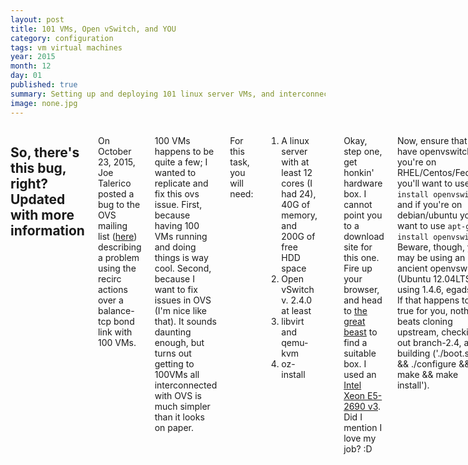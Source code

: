 ```yaml
---
layout: post
title: 101 VMs, Open vSwitch, and YOU
category: configuration
tags: vm virtual machines
year: 2015
month: 12
day: 01
published: true
summary: Setting up and deploying 101 linux server VMs, and interconnecting them via Open vSwitch.
image: none.jpg
---
```


<div class="row">
   <div class="span9 columns">
   <h2>So, there's this bug, right? <b>Updated with more information</b></h2>
   <p>On October 23, 2015, Joe Talerico posted a bug to the OVS mailing list (<a href="http://openvswitch.org/pipermail/discuss/2015-October/019163.html">here</a>) describing a problem using the recirc actions over a balance-tcp bond link with 100 VMs.</p>
   <p>100 VMs happens to be quite a few; I wanted to replicate and fix this ovs issue. First, because having 100 VMs running and doing things is way cool. Second, because I want to fix issues in OVS (I'm nice like that). It sounds daunting enough, but turns out getting to 100VMs all interconnected with OVS is much simpler than it looks on paper.</p>
   <p>For this task, you will need:<ol><li>A linux server with at least 12 cores (I had 24), 40G of memory, and 200G of free HDD space</li><li>Open vSwitch v. 2.4.0 at least</li><li>libvirt and qemu-kvm</li><li>oz-install</li></ol></p>
   <p>Okay, step one, get honkin' hardware box. I cannot point you to a download site for this one. Fire up your browser, and head to <a href="http://www.google.com">the great beast</a> to find a suitable box. I used an 
       <a href="http://accessories.us.dell.com/sna/productdetail.aspx?c=us&l=en&s=&cs=04&sku=338-BGMY&dgc=ST&cid=293344&lid=5616479&acd=12309152537461010&ven1=sE1inYhPj&ven2=,">Intel Xeon E5-2690 v3</a>. Did I mention I love my job? :D</p>
   <p>Now, ensure that you have openvswitch. If you're on RHEL/Centos/Fedora, you'll want to use <code>yum install openvswitch</code>, and if you're on debian/ubuntu you'll want to use <code>apt-get install openvswitch</code>. Beware, though, you may be using an ancient openvswitch (Ubuntu 12.04LTS is using 1.4.6, egads!). If that happens to be true for you, nothing beats cloning upstream, checking out branch-2.4, and building ('./boot.sh && ./configure && make && make install').</p>
   <p>With Open vSwitch installed, turn your attention to uuid and qemu-kvm. Again, we're going to apt-get/yum install these things (qemu-kvm and uuid on both, libvirt on RHEL/Centos/Fedora, and libvirt-bin on Debian/Ubuntu). I don't use 'ubuntu-vm-builder,' nor do I use the libvirt manager to setup the VMs.</p>
   <p>Instead, we'll go to the land of oz. Get a clone of <a href="https://github.com/clalancette/oz">https://github.com/clalancette/oz</a> (<code>git clone https://github.com/clalancette/oz</code>), and either run 'make rpm' or 'make deb'. Following the bouncing prompts to ensure that your full system dependencies are installed, and you are almost ready.</p>
   <p>When you've got the above satisfied, you'll want to write up a TDL of the VM image you're going to build. 'oz' supports Fedora, so that's what I'm going to use. It also supports Ubuntu, CentOS, etc. So feel free to use whatever your heart desires. The important thing is the TDL, so here's mine:</p>
   <pre>
&lt;template&gt;
  &lt;name&gt;fedora-guest&lt;/name&gt;
  &lt;description&gt;Fedora - 64-bit&lt;/description&gt;
  &lt;os&gt;
    &lt;name&gt;Fedora&lt;/name&gt;
    &lt;version&gt;23&lt;/version&gt;
    &lt;arch&gt;x86_64&lt;/arch&gt;
    &lt;rootpw&gt;ROOTPW&lt;/rootpw&gt;
    &lt;install type="iso"&gt;
        &lt;iso&gt;http://dl.fedoraproject.org/pub/fedora/linux/releases/23/Server/x86_64/iso/Fedora-Server-DVD-x86_64-23.iso&lt;/iso&gt;
    &lt;/install&gt;
  &lt;/os&gt;
  &lt;description&gt;Fedora 23 guest (server base)&lt;/description&gt;
&lt;/template&gt;
   </pre>
   <p>In this example, I'm using ROOTPW as my root password, and Fedora 23 Server as the base distro. Feel free to customize the passwords (and distribution), but YMMV.</p>
   <p>Now, I will run <code>oz-install -d3 fedora-23.tdl -x /tmp/fedora-guest.txml</code>. This does the install. Over the network. So get some coffee, tea, liquor, or whatever you desire. Do a jig. Take up salsa dancing. You've got some time to pass.</p>
   <p>After glaciers melt, you should be left with a <i>fedora-guest.txml</i> in the current working directory, and <i>fedora-guest.dsk</i> file in <b>/var/lib/libvirt/images/</b>. Run <code>mkdir -p /home/100vms</code> and change to that directory.</p>
   <p>You need to setup 100 Fedora-guest xml files, and have 100 unique disks. We won't put them in /var (because I have a separate /home partition for this), we'll put them in CWD (which should be <i>/home/100vms</i>, right?) and fix them up. The following snippet of code will set up each VM to run on port Open vSwitch bridge ovsbr0 (change the flavor, etc).</p>
   <pre class="prettyprint">
#!/bin/sh
for I in $(seq 0 99)
do
   # Copy the bare image and control
   cp /tmp/fedora-guest.txml fedora-guest-${I}.xml
   cp /var/lib/libvirt/images/fedora-guest.dsk fedora-guest-${I}.dsk

   # setup a name
   sed -i s@fedora-guest@fedora-guest-${I}@g fedora-guest-${I}.xml

   # Use a random mac address instead
   MACADDR=$(hexdump -n3 -e'/3 "52:60:2F" 3/1 ":%02X"' /dev/random)
   sed -i s@\<mac\ address=\".*\"/\>@\<mac\ address=\"${MACADDR}\"/\>@g fedora-guest-${I}.xml

   # Set a new UUID for this VM
   UNIQID=$(uuid)
   sed -i s@uuid\>[a-zA-Z0-9-]*\<\/uuid@uuid\>${UNIQID}\<\/uuid@g fedora-guest-${I}.xml

   # wesley crusher
   sed -i s@bridge=\"virbr0\"/\>@bridge=\"ovsbr0\"/\>\<virtualport\ type=\"openvswitch\"/\>@g fedora-guest-${I}.xml
done
   </pre>
   <p>Executing the steps above will take some time (mostly for copies to happen), and give you 100 files (originally, I did 0 100 for the seq, so I got 101) all ready to go. Just start the VMs, right?</p>
   <p>Not quite. You see, none of those systems will have an IP address. <b>Sure</b>, you could log in to each one, set an IP manually, and go about your merry way. Frankly, that sucks. Human beings invented computers to get rid of these kinds of boring tasks, and we're gonna use 'em to do that! Enter: DHCP</p>
   <p>Okay, okay, I know. You know how to setup a dhcp server, right? After all, just install the <b>dhcpd</b> package, edit the <i>/etc/dhcp/dhcpd.conf</i> file and give a block like so:</p>
   <pre>
option domain-name ".vmworld";

subnet 172.31.110.0 netmask 255.255.255.0 {
   range dynamic-bootp 172.31.110.100 172.31.110.200;
   option broadcast-address 172.31.110.255;
   option routers 172.31.110.1;
}
   </pre>
   <p>And, sure, you definitely know that you can bring up your bridge interface like so, and have dhcp getting served, with a route to the internet:</p>
   <pre>
ip link set ovsbr0 up
ip addr add 172.31.110.1/24 dev ovsbr0
echo "1" > /proc/sys/net/ipv4/ip_forward
iptables -t nat -A POSTROUTING -o eth0 -j MASQUERADE
   </pre>
   <p>And, yeah, you could put that in some kind of startup script. All that stuff is outside the scope of this blog post, so I won't hear of it! Instead, I'll give you a hint on how to start all of your VMs: <code>for I in $(seq 0 99); do virsh create fedora-guest-${I}.xml && sleep 25 && echo "next.."; done</code>. The sleep is there to let the dhcp service actually handle the boxes without massive amounts of UDP timeouts (and there will be if you hammer the box with 100 VMs at once).</p>
   <p>If all goes well, you should see 100 VMs chugging away, and responding to pings.</p>
   <p><b>Update</b>: Not good enough, right? Okay I updated the script to fix mac-addresses. We don't strip them completely, we use <i>/dev/random</i> to construct the lower 3 octets for mac address. And one last thing - want to connect to all of them and get a readout? <code>easy_install paramiko</code>, and run the following python script:</p>
   <pre class="prettyprint">
#!/usr/bin/env python
import paramiko

ADDR_PREFIX='172.31.110'
OCTET_START=100

for machine in range(0,101):
	ssh=paramiko.SSHClient()
	ssh.set_missing_host_key_policy(paramiko.AutoAddPolicy())
	octet = OCTET_START + machine
	ssh.connect('%s.%d' % (ADDR_PREFIX, octet), username='root', password='fedora')
	stdin,stdout,stderr=ssh.exec_command('uname -a')
	print 'Machine .%d: %s' % (octet, stdout.read())
   </pre>
   </div>
</div>
